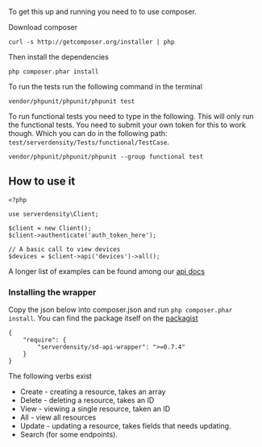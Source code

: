 To get this up and running you need to to use composer. 

Download composer

    curl -s http://getcomposer.org/installer | php

Then install the dependencies
    
    php composer.phar install

To run the tests run the following command in the terminal
    
    vendor/phpunit/phpunit/phpunit test

To run functional tests you need to type in the following. This will only run the functional tests. You need to submit your own token for this to work though. Which you can do in the following path: `test/serverdensity/Tests/functional/TestCase`.

    vendor/phpunit/phpunit/phpunit --group functional test

## How to use it

    <?php

    use serverdensity\Client;
    
    $client = new Client();
    $client->authenticate('auth_token_here');
    
    // A basic call to view devices
    $devices = $client->api('devices')->all();
    
A longer list of examples can be found among our [api docs](https://apidocs.serverdensity.com/?php#)
    
### Installing the wrapper

Copy the json below into composer.json and run `php composer.phar install`. You can find the package itself on the [packagist](https://packagist.org/packages/serverdensity/sd-api-wrapper)

    {
        "require": {
            "serverdensity/sd-api-wrapper": ">=0.7.4"
        }
    }

The following verbs exist
* Create - creating a resource, takes an array
* Delete - deleting a resource, takes an ID
* View - viewing a single resource, taken an ID
* All - view all resources
* Update - updating a resource, takes fields that needs updating. 
* Search (for some endpoints). 
